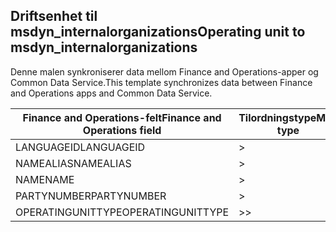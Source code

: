 ## <a name="operating-unit-to-msdyn_internalorganizations"></a><span data-ttu-id="ab2bc-101">Driftsenhet til msdyn_internalorganizations</span><span class="sxs-lookup"><span data-stu-id="ab2bc-101">Operating unit to msdyn_internalorganizations</span></span>

<span data-ttu-id="ab2bc-102">Denne malen synkroniserer data mellom Finance and Operations-apper og Common Data Service.</span><span class="sxs-lookup"><span data-stu-id="ab2bc-102">This template synchronizes data between Finance and Operations apps and Common Data Service.</span></span>

<span data-ttu-id="ab2bc-103">Finance and Operations-felt</span><span class="sxs-lookup"><span data-stu-id="ab2bc-103">Finance and Operations field</span></span> | <span data-ttu-id="ab2bc-104">Tilordningstype</span><span class="sxs-lookup"><span data-stu-id="ab2bc-104">Map type</span></span> | <span data-ttu-id="ab2bc-105">Annet Dynamics 365-felt</span><span class="sxs-lookup"><span data-stu-id="ab2bc-105">Other Dynamics 365 field</span></span> | <span data-ttu-id="ab2bc-106">Standardverdi</span><span class="sxs-lookup"><span data-stu-id="ab2bc-106">Default value</span></span>
---|---|---|---
<span data-ttu-id="ab2bc-107">LANGUAGEID</span><span class="sxs-lookup"><span data-stu-id="ab2bc-107">LANGUAGEID</span></span> | > | <span data-ttu-id="ab2bc-108">msdyn_languageid</span><span class="sxs-lookup"><span data-stu-id="ab2bc-108">msdyn_languageid</span></span> | 
<span data-ttu-id="ab2bc-109">NAMEALIAS</span><span class="sxs-lookup"><span data-stu-id="ab2bc-109">NAMEALIAS</span></span> | > | <span data-ttu-id="ab2bc-110">msdyn_namealias</span><span class="sxs-lookup"><span data-stu-id="ab2bc-110">msdyn_namealias</span></span> | 
<span data-ttu-id="ab2bc-111">NAME</span><span class="sxs-lookup"><span data-stu-id="ab2bc-111">NAME</span></span> | > | <span data-ttu-id="ab2bc-112">msdyn_name</span><span class="sxs-lookup"><span data-stu-id="ab2bc-112">msdyn_name</span></span> | 
<span data-ttu-id="ab2bc-113">PARTYNUMBER</span><span class="sxs-lookup"><span data-stu-id="ab2bc-113">PARTYNUMBER</span></span> | > | <span data-ttu-id="ab2bc-114">msdyn_partynumber</span><span class="sxs-lookup"><span data-stu-id="ab2bc-114">msdyn_partynumber</span></span> | 
<span data-ttu-id="ab2bc-115">OPERATINGUNITTYPE</span><span class="sxs-lookup"><span data-stu-id="ab2bc-115">OPERATINGUNITTYPE</span></span> | >> | <span data-ttu-id="ab2bc-116">msdyn_type</span><span class="sxs-lookup"><span data-stu-id="ab2bc-116">msdyn_type</span></span> | 
